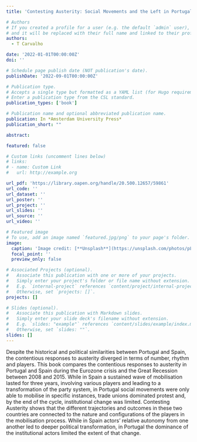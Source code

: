 ```yaml
---
title: 'Contesting Austerity: Social Movements and the Left in Portugal and Spain (2008-2015)'

# Authors
# If you created a profile for a user (e.g. the default `admin` user), write the username (folder name) here
# and it will be replaced with their full name and linked to their profile.
authors:
  - T Carvalho

date: '2022-01-01T00:00:00Z'
doi: ''

# Schedule page publish date (NOT publication's date).
publishDate: '2022-09-01T00:00:00Z'

# Publication type.
# Accepts a single type but formatted as a YAML list (for Hugo requirements).
# Enter a publication type from the CSL standard.
publication_types: ['book']

# Publication name and optional abbreviated publication name.
publication: In *Amsterdam University Press*
publication_short: ""

abstract: 

featured: false

# Custom links (uncomment lines below)
# links:
# - name: Custom Link
#   url: http://example.org

url_pdf: 'https://library.oapen.org/handle/20.500.12657/59861'
url_code: ''
url_dataset: ''
url_poster: ''
url_project: ''
url_slides: ''
url_source: ''
url_video: ''

# Featured image
# To use, add an image named `featured.jpg/png` to your page's folder.
image:
  caption: 'Image credit: [**Unsplash**](https://unsplash.com/photos/pLCdAaMFLTE)'
  focal_point: ''
  preview_only: false

# Associated Projects (optional).
#   Associate this publication with one or more of your projects.
#   Simply enter your project's folder or file name without extension.
#   E.g. `internal-project` references `content/project/internal-project/index.md`.
#   Otherwise, set `projects: []`.
projects: []

# Slides (optional).
#   Associate this publication with Markdown slides.
#   Simply enter your slide deck's filename without extension.
#   E.g. `slides: "example"` references `content/slides/example/index.md`.
#   Otherwise, set `slides: ""`.
slides: []
---
```


Despite the historical and political similarities between Portugal and Spain, the contentious responses to austerity diverged in terms of number, rhythm and players. This book compares the contentious responses to austerity in Portugal and Spain during the Eurozone crisis and the Great Recession between 2008 and 2015. While in Spain a sustained wave of mobilisation lasted for three years, involving various players and leading to a transformation of the party system, in Portugal social movements were only able to mobilise in specific instances, trade unions dominated protest and, by the end of the cycle, institutional change was limited. Contesting Austerity shows that the different trajectories and outcomes in these two countries are connected to the nature and configurations of the players in the mobilisation process. While in Spain actors’ relative autonomy from one another led to deeper political transformation, in Portugal the dominance of the institutional actors limited the extent of that change.
